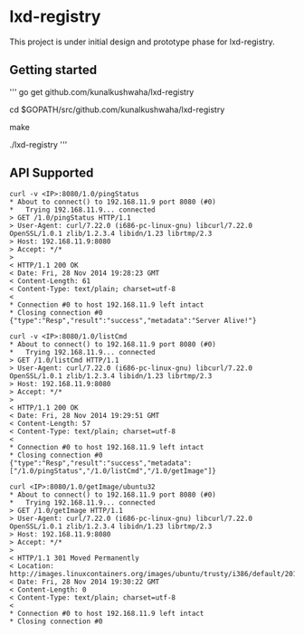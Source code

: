lxd-registry
==========================

This project is under initial design and prototype phase for lxd-registry.

Getting started
---------------
'''
go get github.com/kunalkushwaha/lxd-registry

cd $GOPATH/src/github.com/kunalkushwaha/lxd-registry

make

./lxd-registry
'''

API Supported
-------------

```shell
curl -v <IP>:8080/1.0/pingStatus
* About to connect() to 192.168.11.9 port 8080 (#0)
*   Trying 192.168.11.9... connected
> GET /1.0/pingStatus HTTP/1.1
> User-Agent: curl/7.22.0 (i686-pc-linux-gnu) libcurl/7.22.0 OpenSSL/1.0.1 zlib/1.2.3.4 libidn/1.23 librtmp/2.3
> Host: 192.168.11.9:8080
> Accept: */*
> 
< HTTP/1.1 200 OK
< Date: Fri, 28 Nov 2014 19:28:23 GMT
< Content-Length: 61
< Content-Type: text/plain; charset=utf-8
< 
* Connection #0 to host 192.168.11.9 left intact
* Closing connection #0
{"type":"Resp","result":"success","metadata":"Server Alive!"}
```

```shell
curl -v <IP>:8080/1.0/listCmd
* About to connect() to 192.168.11.9 port 8080 (#0)
*   Trying 192.168.11.9... connected
> GET /1.0/listCmd HTTP/1.1
> User-Agent: curl/7.22.0 (i686-pc-linux-gnu) libcurl/7.22.0 OpenSSL/1.0.1 zlib/1.2.3.4 libidn/1.23 librtmp/2.3
> Host: 192.168.11.9:8080
> Accept: */*
> 
< HTTP/1.1 200 OK
< Date: Fri, 28 Nov 2014 19:29:51 GMT
< Content-Length: 57
< Content-Type: text/plain; charset=utf-8
< 
* Connection #0 to host 192.168.11.9 left intact
* Closing connection #0
{"type":"Resp","result":"success","metadata":["/1.0/pingStatus","/1.0/listCmd","/1.0/getImage"]}
```

```shell
curl <IP>:8080/1.0/getImage/ubuntu32
* About to connect() to 192.168.11.9 port 8080 (#0)
*   Trying 192.168.11.9... connected
> GET /1.0/getImage HTTP/1.1
> User-Agent: curl/7.22.0 (i686-pc-linux-gnu) libcurl/7.22.0 OpenSSL/1.0.1 zlib/1.2.3.4 libidn/1.23 librtmp/2.3
> Host: 192.168.11.9:8080
> Accept: */*
> 
< HTTP/1.1 301 Moved Permanently
< Location: http://images.linuxcontainers.org/images/ubuntu/trusty/i386/default/20141128_03:49/rootfs.tar.xz
< Date: Fri, 28 Nov 2014 19:30:22 GMT
< Content-Length: 0
< Content-Type: text/plain; charset=utf-8
< 
* Connection #0 to host 192.168.11.9 left intact
* Closing connection #0
```


